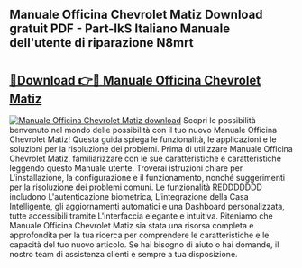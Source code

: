 ## Manuale Officina Chevrolet Matiz Download gratuit PDF - Part-IkS Italiano Manuale dell'utente di riparazione N8mrt

# <h2><a href="http://df9zohu.blite.top/?on=Manuale+Officina+Chevrolet+Matiz">🔗Download 👉🔴 Manuale Officina Chevrolet Matiz</a></h2>

[![Manuale Officina Chevrolet Matiz download](https://i.imgur.com/lujVjoI.png)](http://df9zohu.blite.top/?on=Manuale+Officina+Chevrolet+Matiz)
Scopri le possibilità benvenuto nel mondo delle possibilità con il tuo nuovo Manuale Officina Chevrolet Matiz! Questa guida spiega le funzionalità, le applicazioni e le soluzioni per la risoluzione dei problemi. Prima di utilizzare Manuale Officina Chevrolet Matiz, familiarizzare con le sue caratteristiche e caratteristiche leggendo questo Manuale utente. Troverai istruzioni chiare per L'installazione, la configurazione e il funzionamento, nonché suggerimenti per la risoluzione dei problemi comuni. Le funzionalità REDDDDDDD includono L'autenticazione biometrica, L'integrazione della Casa Intelligente, gli aggiornamenti automatici e una Dashboard personalizzata, tutte accessibili tramite L'interfaccia elegante e intuitiva. Riteniamo che Manuale Officina Chevrolet Matiz sia stata una risorsa completa e approfondita per la tua ricerca per comprendere le caratteristiche e le capacità del tuo nuovo articolo. Se hai bisogno di aiuto o hai domande, il nostro team di assistenza clienti è sempre a tua disposizione.
